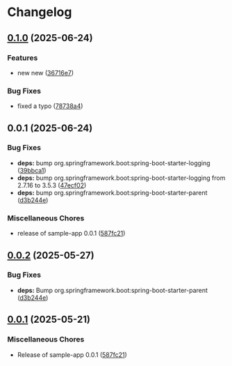 # Changelog

## [0.1.0](https://github.com/Flokri/github-unleashed-sample-app/compare/v0.0.1...v0.1.0) (2025-06-24)


### Features

* new new ([36716e7](https://github.com/Flokri/github-unleashed-sample-app/commit/36716e7bd9659a448924725a3329ea4a59729d93))


### Bug Fixes

* fixed a typo ([78738a4](https://github.com/Flokri/github-unleashed-sample-app/commit/78738a46c485d9b2536264337bab718c370ea954))

## 0.0.1 (2025-06-24)


### Bug Fixes

* **deps:** bump org.springframework.boot:spring-boot-starter-logging ([39bbca1](https://github.com/Flokri/github-unleashed-sample-app/commit/39bbca14cac841c149f22f401f2f65e31647b32a))
* **deps:** bump org.springframework.boot:spring-boot-starter-logging from 2.7.16 to 3.5.3 ([47ecf02](https://github.com/Flokri/github-unleashed-sample-app/commit/47ecf02f834d5f616fffc01ea5548b68812a3f7a))
* **deps:** bump org.springframework.boot:spring-boot-starter-parent ([d3b244e](https://github.com/Flokri/github-unleashed-sample-app/commit/d3b244ea3b90dc0b27691d3768136dcd0f36f40a))


### Miscellaneous Chores

* release of sample-app 0.0.1 ([587fc21](https://github.com/Flokri/github-unleashed-sample-app/commit/587fc2178f703b0bbd338d5969e7a07695e84eaa))

## [0.0.2](https://github.com/EBCONT-Conference/github-unleashed-sample-app/compare/v0.0.1...v0.0.2) (2025-05-27)


### Bug Fixes

* **deps:** Bump org.springframework.boot:spring-boot-starter-parent ([d3b244e](https://github.com/EBCONT-Conference/github-unleashed-sample-app/commit/d3b244ea3b90dc0b27691d3768136dcd0f36f40a))

## [0.0.1](https://github.com/EBCONT-Conference/github-unleashed-sample-app/compare/v0.0.1...v0.0.1) (2025-05-21)


### Miscellaneous Chores

* Release of sample-app 0.0.1 ([587fc21](https://github.com/EBCONT-Conference/github-unleashed-sample-app/commit/587fc2178f703b0bbd338d5969e7a07695e84eaa))
